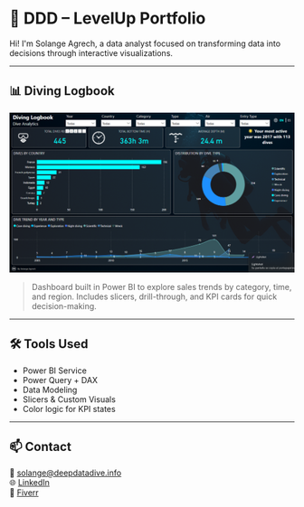 # 🎯 DDD – LevelUp Portfolio

Hi! I'm Solange Agrech, a data analyst focused on transforming data into decisions through interactive visualizations.

---

## 📊 Diving Logbook 

![Diving Logbook Preview](dashboard-preview.png)

> Dashboard built in Power BI to explore sales trends by category, time, and region. Includes slicers, drill-through, and KPI cards for quick decision-making.

---

## 🛠️ Tools Used

- Power BI Service
- Power Query + DAX
- Data Modeling
- Slicers & Custom Visuals
- Color logic for KPI states

---

## 📫 Contact

📧 solange@deepdatadive.info  
🌐 [LinkedIn](www.linkedin.com/in/solangeagrech)  
💼 [Fiverr](https://www.fiverr.com/s/EgaBm19)
